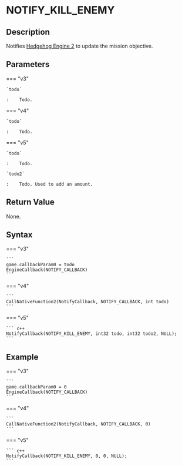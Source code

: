 # NOTIFY_KILL_ENEMY

## Description
Notifies [Hedgehog Engine 2](../../HedgehogEngine2.md) to update the mission objective.

## Parameters
=== "v3"

    `todo`
    
    :    Todo.

=== "v4"

    `todo`
    
    :    Todo.

=== "v5"

    `todo`

    :    Todo.

    `todo2`

    :    Todo. Used to add an amount.

## Return Value
None.

## Syntax
=== "v3"

    ```
    game.callbackParam0 = todo
    EngineCallback(NOTIFY_CALLBACK)
    ```

=== "v4"

    ```
    CallNativeFunction2(NotifyCallback, NOTIFY_CALLBACK, int todo)
    ```

=== "v5"

    ``` c++
    NotifyCallback(NOTIFY_KILL_ENEMY, int32 todo, int32 todo2, NULL);
    ```

## Example
=== "v3"

    ```
    game.callbackParam0 = 0
    EngineCallback(NOTIFY_CALLBACK)
    ```

=== "v4"

    ```
    CallNativeFunction2(NotifyCallback, NOTIFY_CALLBACK, 0)
    ```

=== "v5"

    ``` c++
    NotifyCallback(NOTIFY_KILL_ENEMY, 0, 0, NULL);
    ```
